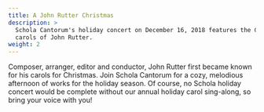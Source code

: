 ```yaml
---
title: A John Rutter Christmas
description: >
  Schola Cantorum's holiday concert on December 16, 2018 features the Christmas
  carols of John Rutter.
weight: 2
---
```


Composer, arranger, editor and conductor, John Rutter first became known for his
carols for Christmas. Join Schola Cantorum for a cozy, melodious afternoon of
works for the holiday season. Of course, no Schola holiday concert would be
complete without our annual holiday carol sing-along, so bring your voice with
you!
